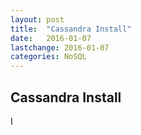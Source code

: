 ```yaml
---
layout: post
title:  "Cassandra Install"
date:   2016-01-07
lastchange: 2016-01-07
categories: NoSQL
---
```


## Cassandra Install

I
